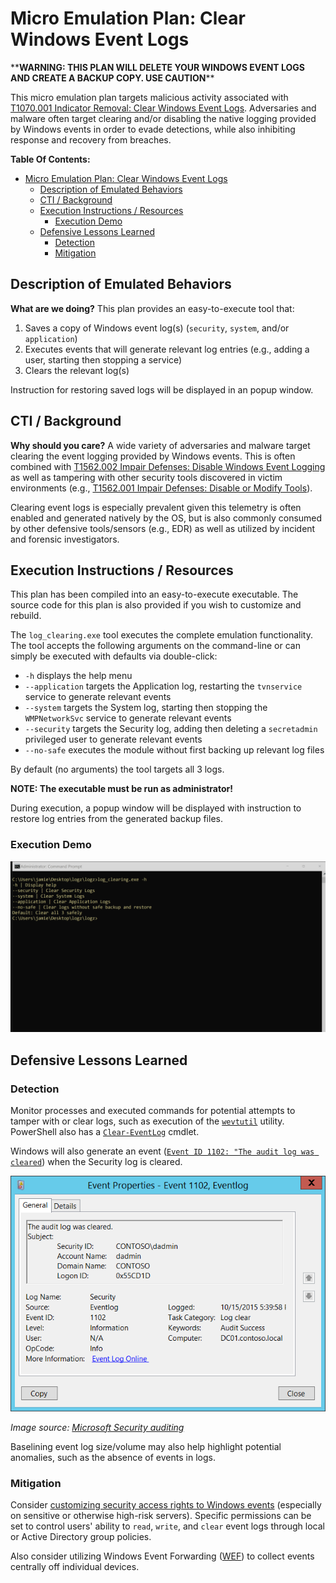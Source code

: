 # Micro Emulation Plan: Clear Windows Event Logs

\*\***WARNING: THIS PLAN WILL DELETE YOUR WINDOWS EVENT LOGS AND CREATE A BACKUP COPY. USE CAUTION**\*\*

This micro emulation plan targets malicious activity associated with [T1070.001 Indicator Removal: Clear Windows Event Logs](https://attack.mitre.org/techniques/T1070/001/). Adversaries and malware often target clearing and/or disabling the native logging provided by Windows events in order to evade detections, while also inhibiting response and recovery from breaches.

**Table Of Contents:**

- [Micro Emulation Plan: Clear Windows Event Logs](#micro-emulation-plan-clear-windows-event-logs)
  - [Description of Emulated Behaviors](#description-of-emulated-behaviors)
  - [CTI / Background](#cti--background)
  - [Execution Instructions / Resources](#execution-instructions--resources)
    - [Execution Demo](#execution-demo)
  - [Defensive Lessons Learned](#defensive-lessons-learned)
    - [Detection](#detection)
    - [Mitigation](#mitigation)

## Description of Emulated Behaviors

**What are we doing?** This plan provides an easy-to-execute tool that:

1. Saves a copy of Windows event log(s) (`security`, `system`, and/or `application`)
2. Executes events that will generate relevant log entries (e.g., adding a user, starting then stopping a service)
3. Clears the relevant log(s)

Instruction for restoring saved logs will be displayed in an popup window.

## CTI / Background

**Why should you care?** A wide variety of adversaries and malware target clearing the event logging provided by Windows events. This is often combined with [T1562.002 Impair Defenses: Disable Windows Event Logging](https://attack.mitre.org/techniques/T1562/002/) as well as tampering with other security tools discovered in victim environments (e.g., [T1562.001 Impair Defenses: Disable or Modify Tools](https://attack.mitre.org/techniques/T1562/001/)).

Clearing event logs is especially prevalent given this telemetry is often enabled and generated natively by the OS, but is also commonly consumed by other defensive tools/sensors (e.g., EDR) as well as utilized by incident and forensic investigators.

## Execution Instructions / Resources

This plan has been compiled into an easy-to-execute executable. The source code for this plan is also provided if you wish to customize and rebuild.

The `log_clearing.exe` tool executes the complete emulation functionality. The tool accepts the following arguments on the command-line or can simply be executed with defaults via  double-click:

- `-h` displays the help menu
- `--application` targets the Application log, restarting the `tvnservice` service to generate relevant events
- `--system` targets the System log, starting then stopping the `WMPNetworkSvc` service to generate relevant events
- `--security` targets the Security log, adding then deleting a `secretadmin` privileged user to generate relevant events
- `--no-safe` executes the module without first backing up relevant log files

By default (no arguments) the tool targets all 3 logs.

**NOTE: The executable must be run as administrator!**

During execution, a popup window will be displayed with instruction to restore log entries from the generated backup files.

### Execution Demo

![Animated screen capture demonstrating use of the tool.](docs/logz.gif)

## Defensive Lessons Learned

### Detection

Monitor processes and executed commands for potential attempts to tamper with or clear logs, such as execution of the [`wevtutil`](https://learn.microsoft.com/windows-server/administration/windows-commands/wevtutil) utility. PowerShell also has a [`Clear-EventLog`](https://learn.microsoft.com/powershell/module/microsoft.powershell.management/clear-eventlog) cmdlet.

Windows will also generate an event ([`Event ID 1102: "The audit log was cleared`](https://learn.microsoft.com/windows/security/threat-protection/auditing/event-1102)) when the Security log is cleared.

![1102(S): The audit log was cleared.](docs/event-1102.png)

*Image source: [Microsoft Security auditing](https://learn.microsoft.com/windows/security/threat-protection/auditing/event-1102)*

Baselining event log size/volume may also help highlight potential anomalies, such as the absence of events in logs.

### Mitigation

Consider [customizing security access rights to Windows events](https://learn.microsoft.com/troubleshoot/windows-server/group-policy/set-event-log-security-locally-or-via-group-policy) (especially on sensitive or otherwise high-risk servers). Specific permissions can be set to control users' ability to `read`, `write`, and `clear` event logs through local or Active Directory group policies.

Also consider utilizing Windows Event Forwarding ([WEF](https://learn.microsoft.com/windows/security/threat-protection/use-windows-event-forwarding-to-assist-in-intrusion-detection)) to collect events centrally off individual devices.
